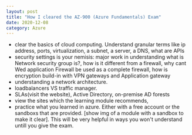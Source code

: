 ```yaml
---
layout: post
title: "How I cleared the AZ-900 (Azure Fundamentals) Exam"
date: 2020-12-08
category: Azure
---
```

- clear the basics of cloud computing. Understand granular terms like ip address, ports, virtualization, 
a subnet, a server, a DNS, what are APIs
- security settings is your nemisis: major work in understanding what is Network security group is?, 
how is it different from a firewall, why cant Wed application Firewall be used as a complete firewall, 
how is encryption build-in with VPN gateways and Application gateway
- understanding a network architecture.
- loadbalancers VS traffic manager.
- SLAs(visit the website), Active Directory, on-premise AD forests
- view the sites which the learning module recommends, 
- practice what you learned in azure. Either with a free account or the sandboxs that are provided.
[show img of a module with a sandbox to make it clear]. This will be very helpful in ways you won't understand untill you give the exam.
